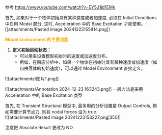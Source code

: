 参考 https://www.youtube.com/watch?v=EY5J1jd1EMk 

首先, 如果对于一个物体初始具有某种速度或者加速度, 必须在 Initial Conditions 中启用 Modal 部分, 这时, Acceleration 中的 Base Excitation 才能使用。
![[attachments/Pasted image 20241223155814.png]]


<b><mark style="background: transparent; color: orange">Model Environment 的主要功能</mark></b>
1. **定义初始运动状态：**
    - 可以用来设置模型初始时的速度或加速度分布。
    - 例如，在瞬态分析中，如果一个物体在初始时具有某种速度或加速度（如自由落体的初始速度），可以通过 Model Environment 直接定义。

![[attachments/图片1.png]]

![[attachments/Annotation 2024-12-23 163243.png]]
一般方法是采用 Acceleration 中的 Base Excitation 类型 

首先, 在 Transient Structural 模型中,  最多用的分析设置是 Output Controls, 例如需要计算节点力, 则将 nodal forces 设为 true.  
![[attachments/Pasted image 20241223153227.png|350]]

注意把 Absolute Result 更改为 NO 

